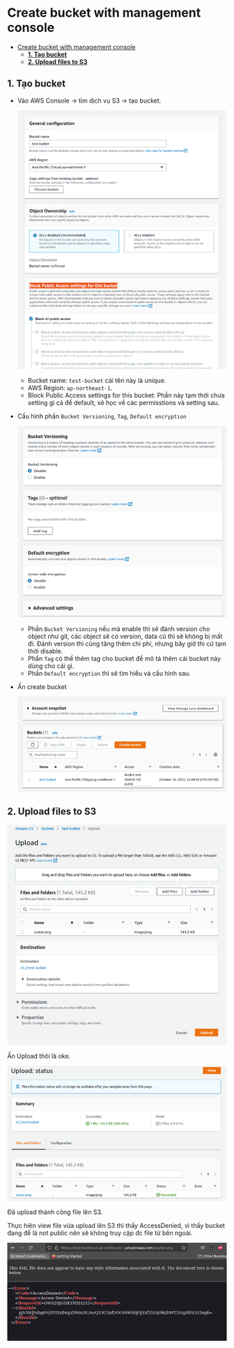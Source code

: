 # Create bucket with management console

- [Create bucket with management console](#create-bucket-with-management-console)
  - [**1. Tạo bucket**](#1-tạo-bucket)
  - [**2. Upload files to S3**](#2-upload-files-to-s3)

## **1. Tạo bucket**

- Vào AWS Console -> tìm dịch vụ S3 -> tạo bucket.

  ![](../../images/2.png)

  - Bucket name: `test-bucket` cái tên này là unique.
  - AWS Region: `ap-northeast-1`.
  - Block Public Access settings for this bucket: Phần này tạm thời chưa setting gì cả để default, sẽ học về các permisstions và setting sau.

- Cấu hình phần `Bucket Versioning`, `Tag`, `Default encryption`

  ![](../../images/3.png)

  - Phần `Bucket Versioning` nếu mà enable thì sẽ đánh version cho object như git, các object sẽ có version, data cũ thì sẽ không bị mất đi. Đánh version thì cũng tăng thêm chi phí, nhưng bây giờ thì cứ tạm thời disable.
  - Phần `Tag` có thể thêm tag cho bucket để mô tả thêm cái bucket này dùng cho cái gì.
  - Phần `Default encryption` thì sẽ tìm hiểu và cấu hình sau.

- Ấn create bucket

  ![](../../images/4.png)

## **2. Upload files to S3**

![](../../images/5.png)

Ấn Upload thôi là oke.

![](../../images/6.png)

Đã upload thành công file lên S3.

Thực hiên view file vừa upload lên S3 thì thấy AccessDenied, vì thấy bucket đang để là not public nên sẽ không truy cập đc file từ bên ngoài.

![](../../images/7.png)

